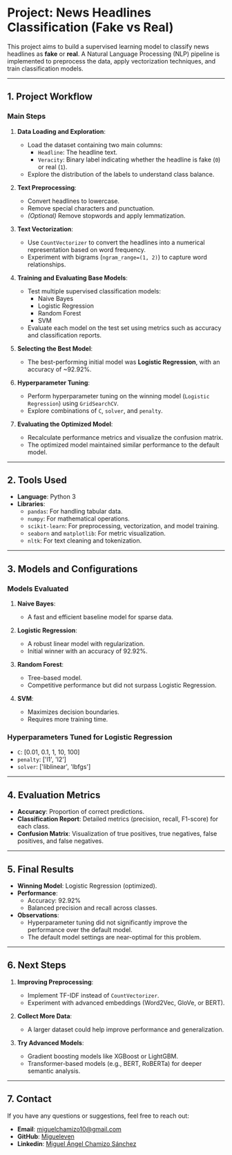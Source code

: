# Project: News Headlines Classification (Fake vs Real)

This project aims to build a supervised learning model to classify news headlines as **fake** or **real**. A Natural Language Processing (NLP) pipeline is implemented to preprocess the data, apply vectorization techniques, and train classification models.

---

## 1. Project Workflow

### **Main Steps**
1. **Data Loading and Exploration**:
   - Load the dataset containing two main columns:
     - `Headline`: The headline text.
     - `Veracity`: Binary label indicating whether the headline is fake (`0`) or real (`1`).
   - Explore the distribution of the labels to understand class balance.

2. **Text Preprocessing**:
   - Convert headlines to lowercase.
   - Remove special characters and punctuation.
   - *(Optional)* Remove stopwords and apply lemmatization.

3. **Text Vectorization**:
   - Use `CountVectorizer` to convert the headlines into a numerical representation based on word frequency.
   - Experiment with bigrams (`ngram_range=(1, 2)`) to capture word relationships.

4. **Training and Evaluating Base Models**:
   - Test multiple supervised classification models:
     - Naive Bayes
     - Logistic Regression
     - Random Forest
     - SVM
   - Evaluate each model on the test set using metrics such as accuracy and classification reports.

5. **Selecting the Best Model**:
   - The best-performing initial model was **Logistic Regression**, with an accuracy of ~92.92%.

6. **Hyperparameter Tuning**:
   - Perform hyperparameter tuning on the winning model (`Logistic Regression`) using `GridSearchCV`.
   - Explore combinations of `C`, `solver`, and `penalty`.

7. **Evaluating the Optimized Model**:
   - Recalculate performance metrics and visualize the confusion matrix.
   - The optimized model maintained similar performance to the default model.

---

## 2. Tools Used

- **Language**: Python 3
- **Libraries**:
  - `pandas`: For handling tabular data.
  - `numpy`: For mathematical operations.
  - `scikit-learn`: For preprocessing, vectorization, and model training.
  - `seaborn` and `matplotlib`: For metric visualization.
  - `nltk`: For text cleaning and tokenization.

---

## 3. Models and Configurations

### **Models Evaluated**
1. **Naive Bayes**:
   - A fast and efficient baseline model for sparse data.

2. **Logistic Regression**:
   - A robust linear model with regularization.
   - Initial winner with an accuracy of 92.92%.

3. **Random Forest**:
   - Tree-based model.
   - Competitive performance but did not surpass Logistic Regression.

4. **SVM**:
   - Maximizes decision boundaries.
   - Requires more training time.

### **Hyperparameters Tuned for Logistic Regression**
- `C`: [0.01, 0.1, 1, 10, 100]
- `penalty`: ['l1', 'l2']
- `solver`: ['liblinear', 'lbfgs']

---

## 4. Evaluation Metrics

- **Accuracy**: Proportion of correct predictions.
- **Classification Report**: Detailed metrics (precision, recall, F1-score) for each class.
- **Confusion Matrix**: Visualization of true positives, true negatives, false positives, and false negatives.

---

## 5. Final Results

- **Winning Model**: Logistic Regression (optimized).
- **Performance**:
  - Accuracy: 92.92%
  - Balanced precision and recall across classes.
- **Observations**:
  - Hyperparameter tuning did not significantly improve the performance over the default model.
  - The default model settings are near-optimal for this problem.

---

## 6. Next Steps

1. **Improving Preprocessing**:
   - Implement TF-IDF instead of `CountVectorizer`.
   - Experiment with advanced embeddings (Word2Vec, GloVe, or BERT).

2. **Collect More Data**:
   - A larger dataset could help improve performance and generalization.

3. **Try Advanced Models**:
   - Gradient boosting models like XGBoost or LightGBM.
   - Transformer-based models (e.g., BERT, RoBERTa) for deeper semantic analysis.

---

## 7. Contact

If you have any questions or suggestions, feel free to reach out:
- **Email**: miguelchamizo10@gmail.com
- **GitHub**: [Migueleven](https://github.com/migueleven)
- **Linkedin**: [Miguel Ángel Chamizo Sánchez](https://www.linkedin.com/in/miguelangelchamizosanchez/)
